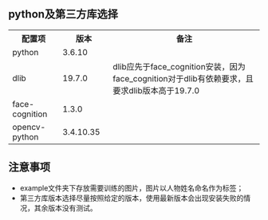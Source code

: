 ## python及第三方库选择

<table class="dataintable">
	<tbody>
		<tr>
            <th style="width:20%">配置项</th>
            <th style="width:20%">版本</th>
            <th style="width:60%">备注</th>
        </tr>
        <tr>
            <td>python</td>
            <td>3.6.10</td>
            <td></td>
        </tr>
        <tr>
            <td>dlib</td>
            <td>19.7.0</td>
            <td>dlib应先于face_cognition安装，因为face_cognition对于dlib有依赖要求，且要求dlib版本高于19.7.0</td>
        </tr>
        <tr>
            <td>face-cognition</td>
            <td>1.3.0</td>
            <td></td>
        </tr>
        <tr>
            <td>opencv-python</td>
            <td>3.4.10.35</td>
            <td></td>
        </tr>
    </tbody>
</table>



## 注意事项

- example文件夹下存放需要训练的图片，图片以人物姓名命名作为标签；
- 第三方库版本选择尽量按照给定的版本，使用最新版本会出现安装失败的情况，其余版本没有测试。